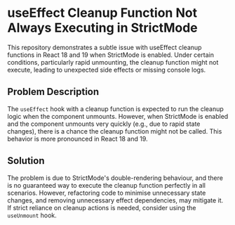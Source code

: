 # useEffect Cleanup Function Not Always Executing in StrictMode

This repository demonstrates a subtle issue with useEffect cleanup functions in React 18 and 19 when StrictMode is enabled.  Under certain conditions, particularly rapid unmounting, the cleanup function might not execute, leading to unexpected side effects or missing console logs.

## Problem Description

The `useEffect` hook with a cleanup function is expected to run the cleanup logic when the component unmounts. However, when StrictMode is enabled and the component unmounts very quickly (e.g., due to rapid state changes), there is a chance the cleanup function might not be called.  This behavior is more pronounced in React 18 and 19.

## Solution

The problem is due to StrictMode's double-rendering behaviour, and there is no guaranteed way to execute the cleanup function perfectly in all scenarios. However, refactoring code to minimise unnecessary state changes, and removing unnecessary effect dependencies, may mitigate it. If strict reliance on cleanup actions is needed, consider using the `useUnmount` hook.